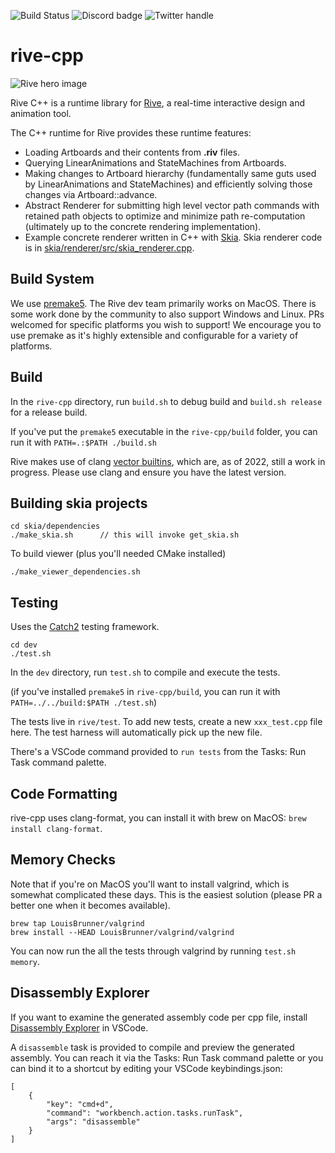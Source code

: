 ![Build Status](https://github.com/rive-app/rive-cpp/actions/workflows/tests.yml/badge.svg) 
![Discord badge](https://img.shields.io/discord/532365473602600965)
![Twitter handle](https://img.shields.io/twitter/follow/rive_app.svg?style=social&label=Follow)


# rive-cpp

![Rive hero image](https://cdn.rive.app/rive_logo_dark_bg.png)

Rive C++ is a runtime library for [Rive](https://rive.app), a real-time interactive design and animation tool.

The C++ runtime for Rive provides these runtime features:
- Loading Artboards and their contents from **.riv** files.
- Querying LinearAnimations and StateMachines from Artboards.
- Making changes to Artboard hierarchy (fundamentally same guts used by LinearAnimations and StateMachines) and efficiently solving those changes via Artboard::advance.
- Abstract Renderer for submitting high level vector path commands with retained path objects to optimize and minimize path re-computation (ultimately up to the concrete rendering implementation).
- Example concrete renderer written in C++ with [Skia](https://skia.org/). Skia renderer code is in [skia/renderer/src/skia_renderer.cpp](skia/renderer/src/skia_renderer.cpp).

## Build System
We use [premake5](https://premake.github.io/). The Rive dev team primarily works on MacOS. There is some work done by the community to also support Windows and Linux. PRs welcomed for specific platforms you wish to support! We encourage you to use premake as it's highly extensible and configurable for a variety of platforms.

## Build
In the ```rive-cpp``` directory, run ```build.sh``` to debug build and ```build.sh release``` for a release build.

If you've put the `premake5` executable in the `rive-cpp/build` folder, you can run it with `PATH=.:$PATH ./build.sh`

Rive makes use of clang [vector builtins](https://reviews.llvm.org/D111529), which are, as of 2022, still a work in progress. Please use clang and ensure you have the latest version.

## Building skia projects
```
cd skia/dependencies
./make_skia.sh      // this will invoke get_skia.sh
```
To build viewer (plus you'll needed CMake installed)
```
./make_viewer_dependencies.sh
```

## Testing
Uses the [Catch2](https://github.com/catchorg/Catch2) testing framework.

```
cd dev
./test.sh
```

In the ```dev``` directory, run ```test.sh``` to compile and execute the tests.

(if you've installed `premake5` in `rive-cpp/build`, you can run it with `PATH=../../build:$PATH ./test.sh`)

The tests live in ```rive/test```. To add new tests, create a new ```xxx_test.cpp``` file here. The test harness will automatically pick up the new file.

There's a VSCode command provided to ```run tests``` from the Tasks: Run Task command palette. 

## Code Formatting
rive-cpp uses clang-format, you can install it with brew on MacOS: ```brew install clang-format```.

## Memory Checks
Note that if you're on MacOS you'll want to install valgrind, which is somewhat complicated these days. This is the easiest solution (please PR a better one when it becomes available).
```
brew tap LouisBrunner/valgrind
brew install --HEAD LouisBrunner/valgrind/valgrind
```
You can now run the all the tests through valgrind by running ```test.sh memory```.

## Disassembly Explorer
If you want to examine the generated assembly code per cpp file, install [Disassembly Explorer](https://marketplace.visualstudio.com/items?itemName=dseight.disasexpl) in VSCode.

A ```disassemble``` task is provided to compile and preview the generated assembly. You can reach it via the Tasks: Run Task command palette or you can bind it to a shortcut by editing your VSCode keybindings.json:
```
[
    {
        "key": "cmd+d",
        "command": "workbench.action.tasks.runTask",
        "args": "disassemble"
    }
]
```
